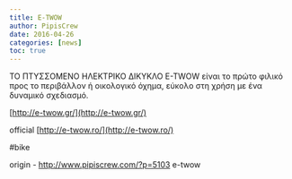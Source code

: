 ```yaml
---
title: E-TWOW
author: PipisCrew
date: 2016-04-26
categories: [news]
toc: true
---
```


ΤΟ ΠΤΥΣΣΟΜΕΝΟ ΗΛΕΚΤΡΙΚΟ ΔΙΚΥΚΛΟ E-TWOW είναι το πρώτο φιλικό προς το περιβάλλον ή οικολογικό όχημα, εύκολο στη χρήση με ένα δυναμικό σχεδιασμό.

[http://e-twow.gr/](http://e-twow.gr/)

official 
[http://e-twow.ro/](http://e-twow.ro/)

#bike

origin - http://www.pipiscrew.com/?p=5103 e-twow